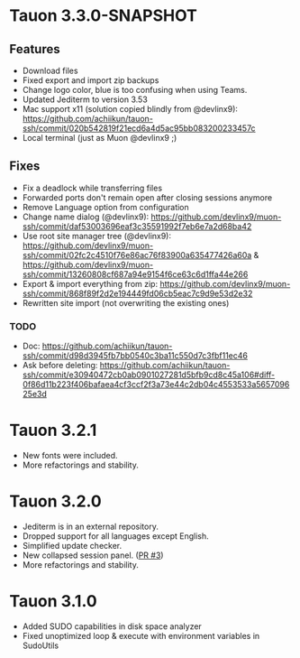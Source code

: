 # Tauon 3.3.0-SNAPSHOT

## Features

- Download files
- Fixed export and import zip backups
- Change logo color, blue is too confusing when using Teams.
- Updated Jediterm to version 3.53
- Mac support x11 (solution copied blindly from @devlinx9): https://github.com/achiikun/tauon-ssh/commit/020b542819f21ecd6a4d5ac95bb083200233457c
- Local terminal (just as Muon @devlinx9 ;)

## Fixes

- Fix a deadlock while transferring files
- Forwarded ports don't remain open after closing sessions anymore
- Remove Language option from configuration
- Change name dialog (@devlinx9): https://github.com/devlinx9/muon-ssh/commit/daf53003696eaf3c35591992f7eb6e7a2d68ba42
- Use root site manager tree (@devlinx9): https://github.com/devlinx9/muon-ssh/commit/02fc2c4510f76e86ac76f83900a635477426a60a & https://github.com/devlinx9/muon-ssh/commit/13260808cf687a94e9154f6ce63c6d1ffa44e266
- Export & import everything from zip: https://github.com/devlinx9/muon-ssh/commit/868f89f2d2e194449fd06cb5eac7c9d9e53d2e32
- Rewritten site import (not overwriting the existing ones)

### TODO

- Doc: https://github.com/achiikun/tauon-ssh/commit/d98d3945fb7bb0540c3ba11c550d7c3fbf11ec46
- Ask before deleting: https://github.com/achiikun/tauon-ssh/commit/e30940472cb0ab0901027281d5bfb9cd8c45a106#diff-0f86d11b223f406bafaea4cf3ccf2f3a73e44c2db04c4553533a565709625e3d

# Tauon 3.2.1

- New fonts were included.
- More refactorings and stability.

# Tauon 3.2.0

- Jediterm is in an external repository.
- Dropped support for all languages except English.
- Simplified update checker.
- New collapsed session panel. ([PR #3](https://github.com/achiikun/tauon-ssh/pull/3))
- More refactorings and stability.

# Tauon 3.1.0

- Added SUDO capabilities in disk space analyzer
- Fixed unoptimized loop & execute with environment variables in SudoUtils


